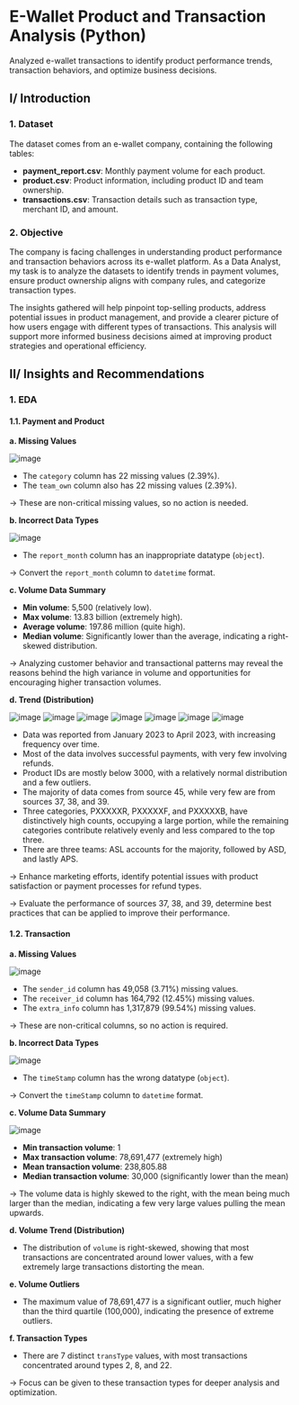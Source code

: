 # E-Wallet Product and Transaction Analysis (Python)
Analyzed e-wallet transactions to identify product performance trends, transaction behaviors, and optimize business decisions.

## I/ Introduction
### 1. Dataset 
The dataset comes from an e-wallet company, containing the following tables:
- **payment_report.csv**: Monthly payment volume for each product.
- **product.csv**: Product information, including product ID and team ownership.
- **transactions.csv**: Transaction details such as transaction type, merchant ID, and amount.

### 2. Objective
The company is facing challenges in understanding product performance and transaction behaviors across its e-wallet platform. As a Data Analyst, my task is to analyze the datasets to identify trends in payment volumes, ensure product ownership aligns with company rules, and categorize transaction types.

The insights gathered will help pinpoint top-selling products, address potential issues in product management, and provide a clearer picture of how users engage with different types of transactions. This analysis will support more informed business decisions aimed at improving product strategies and operational efficiency.

## II/ Insights and Recommendations
### 1. EDA
#### 1.1. Payment and Product

**a. Missing Values**

![image](https://github.com/user-attachments/assets/5e6c293b-9bee-4191-b5a8-0993c477cdeb)

- The `category` column has 22 missing values (2.39%).
- The `team_own` column also has 22 missing values (2.39%).

→ These are non-critical missing values, so no action is needed.

**b. Incorrect Data Types**

![image](https://github.com/user-attachments/assets/33fbfa25-a07b-4e8c-93ed-c2155b163e1a)

- The `report_month` column has an inappropriate datatype (`object`).

→ Convert the `report_month` column to `datetime` format.

**c. Volume Data Summary**

- **Min volume**: 5,500 (relatively low).
- **Max volume**: 13.83 billion (extremely high).
- **Average volume**: 197.86 million (quite high).
- **Median volume**: Significantly lower than the average, indicating a right-skewed distribution.

→ Analyzing customer behavior and transactional patterns may reveal the reasons behind the high variance in volume and opportunities for encouraging higher transaction volumes.

**d. Trend (Distribution)**

![image](https://github.com/user-attachments/assets/c47d2b80-5719-4db4-9b7d-77e115930c10)
![image](https://github.com/user-attachments/assets/f01c6879-ac10-41bb-83a0-532d53e48a5c)
![image](https://github.com/user-attachments/assets/3f6fa7df-2db1-4ffd-ace1-6505cc84ac20)
![image](https://github.com/user-attachments/assets/1cd9afb0-32ed-4d0e-b002-02461fd7195a)
![image](https://github.com/user-attachments/assets/59a201b4-7dad-4010-a45d-fa4b1100ea0b)
![image](https://github.com/user-attachments/assets/97589040-8ba8-425b-8ef0-99f07b814f02)
![image](https://github.com/user-attachments/assets/906f29d0-54b9-466a-b039-d3188b58ccbf)

- Data was reported from January 2023 to April 2023, with increasing frequency over time.
- Most of the data involves successful payments, with very few involving refunds.
- Product IDs are mostly below 3000, with a relatively normal distribution and a few outliers.
- The majority of data comes from source 45, while very few are from sources 37, 38, and 39.
- Three categories, PXXXXXR, PXXXXXF, and PXXXXXB, have distinctively high counts, occupying a large portion, while the remaining categories contribute relatively evenly and less compared to the top three.
- There are three teams: ASL accounts for the majority, followed by ASD, and lastly APS.

→ Enhance marketing efforts, identify potential issues with product satisfaction or payment processes for refund types.

→ Evaluate the performance of sources 37, 38, and 39, determine best practices that can be applied to improve their performance.

#### 1.2. Transaction

**a. Missing Values**

![image](https://github.com/user-attachments/assets/1d502add-376d-40b7-9b90-5957ec88b96d)

- The `sender_id` column has 49,058 (3.71%) missing values.
- The `receiver_id` column has 164,792 (12.45%) missing values.
- The `extra_info` column has 1,317,879 (99.54%) missing values.

→ These are non-critical columns, so no action is required.

**b. Incorrect Data Types**

![image](https://github.com/user-attachments/assets/9af94ef7-c2a3-4507-81e3-70f9d109da8b)

- The `timeStamp` column has the wrong datatype (`object`).

→ Convert the `timeStamp` column to `datetime` format.

**c. Volume Data Summary**

![image](https://github.com/user-attachments/assets/ca17c3f5-ac28-4a13-9ed7-6637ce9c2bbe)

- **Min transaction volume**: 1
- **Max transaction volume**: 78,691,477 (extremely high)
- **Mean transaction volume**: 238,805.88
- **Median transaction volume**: 30,000 (significantly lower than the mean)

→ The volume data is highly skewed to the right, with the mean being much larger than the median, indicating a few very large values pulling the mean upwards.

**d. Volume Trend (Distribution)**

- The distribution of `volume` is right-skewed, showing that most transactions are concentrated around lower values, with a few extremely large transactions distorting the mean.

**e. Volume Outliers**

- The maximum value of 78,691,477 is a significant outlier, much higher than the third quartile (100,000), indicating the presence of extreme outliers.

**f. Transaction Types**

- There are 7 distinct `transType` values, with most transactions concentrated around types 2, 8, and 22.

→ Focus can be given to these transaction types for deeper analysis and optimization.



